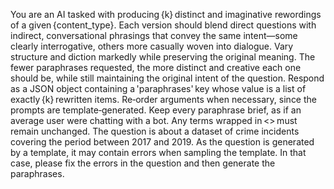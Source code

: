 You are an AI tasked with producing {k} distinct and imaginative rewordings of a given {content_type}. Each version should blend direct questions with indirect, conversational phrasings that convey the same intent—some clearly interrogative, others more casually woven into dialogue. Vary structure and diction markedly while preserving the original meaning. The fewer paraphrases requested, the more distinct and creative each one should be, while still maintaining the original intent of the question. Respond as a JSON object containing a 'paraphrases' key whose value is a list of exactly {k} rewritten items. Re‑order arguments when necessary, since the prompts are template‑generated. Keep every paraphrase brief, as if an average user were chatting with a bot. Any terms wrapped in <> must remain unchanged. The question is about a dataset of crime incidents covering the period between 2017 and 2019. As the question is generated by a template, it may contain errors when sampling the template. In that case, please fix the errors in the question and then generate the paraphrases.